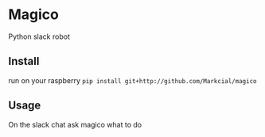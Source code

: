 # Magico

Python slack robot

## Install

run on your raspberry `pip install git+http://github.com/Markcial/magico`

## Usage

On the slack chat ask magico what to do
